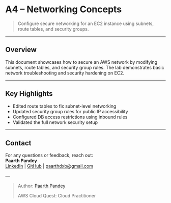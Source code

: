 # A4 – Networking Concepts

> Configure secure networking for an EC2 instance using subnets, route tables, and security groups.

---

## Overview

This document showcases how to secure an AWS network by modifying subnets, route tables, and security group rules. The lab demonstrates basic network troubleshooting and security hardening on EC2.

---

## Key Highlights

- Edited route tables to fix subnet-level networking
- Updated security group rules for public IP accessibility
- Configured DB access restrictions using inbound rules
- Validated the full network security setup

---

## Contact

For any questions or feedback, reach out:  
**Paarth Pandey**  
[LinkedIn](https://www.linkedin.com/in/paarth-pandey-13779529b/) | [GitHub](https://github.com/paarthpandey10) | paarthdxb@gmail.com

—

> Author: [Paarth Pandey](https://github.com/paarthpandey10)  
>  
> AWS Cloud Quest: Cloud Practitioner
